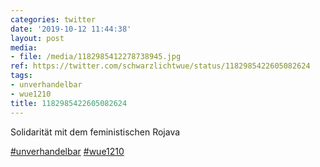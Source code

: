 ```yaml
---
categories: twitter
date: '2019-10-12 11:44:38'
layout: post
media:
- file: /media/1182985412278738945.jpg
ref: https://twitter.com/schwarzlichtwue/status/1182985422605082624
tags:
- unverhandelbar
- wue1210
title: 1182985422605082624
---
```

Solidarität mit dem feministischen Rojava

[#unverhandelbar](/t/unverhandelbar) [#wue1210](/t/wue1210) 
